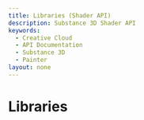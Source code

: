 ```yaml
---
title: Libraries (Shader API)
description: Substance 3D Shader API
keywords:
  - Creative Cloud
  - API Documentation
  - Substance 3D
  - Painter
layout: none
---
```


Libraries
=========
